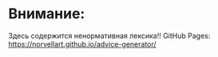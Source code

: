# Внимание:
Здесь содержится ненормативная лексика!!
GitHub Pages: https://norvellart.github.io/advice-generator/

